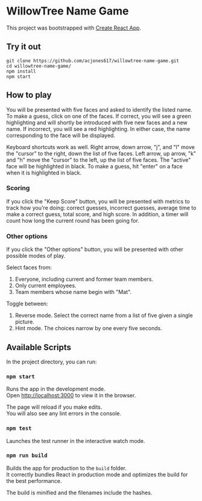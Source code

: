 # WillowTree Name Game

This project was bootstrapped with [Create React App](https://github.com/facebook/create-react-app).

## Try it out

```
git clone https://github.com/acjones617/willowtree-name-game.git
cd willowtree-name-game/
npm install
npm start
```

## How to play

You will be presented with five faces and asked to identify the listed name. To make a guess, click on one of the faces. If correct, you will see a green highlighting and will shortly be introduced with five new faces and a new name. If incorrect, you will see a red highlighting. In either case, the name corresponding to the face will be displayed.

Keyboard shortcuts work as well. Right arrow, down arrow, "j", and "l" move the "cursor" to the right, down the list of five faces. Left arrow, up arrow, "k" and "h" move the "cursor" to the left, up the list of five faces. The "active" face will be highlighted in black. To make a guess, hit "enter" on a face when it is highlighted in black.

### Scoring

If you click the "Keep Score" button, you will be presented with metrics to track how you're doing: correct guesses, incorrect guesses, average time to make a correct guess, total score, and high score. In addition, a timer will count how long the current round has been going for.

### Other options

If you click the "Other options" button, you will be presented with other possible modes of play.

Select faces from:
1. Everyone, including current and former team members.
2. Only current employees.
3. Team members whose name begin with "Mat".

Toggle between:
1. Reverse mode. Select the correct name from a list of five given a single picture.
2. Hint mode. The choices narrow by one every five seconds.

## Available Scripts

In the project directory, you can run:

### `npm start`

Runs the app in the development mode.<br>
Open [http://localhost:3000](http://localhost:3000) to view it in the browser.

The page will reload if you make edits.<br>
You will also see any lint errors in the console.

### `npm test`

Launches the test runner in the interactive watch mode.<br>

### `npm run build`

Builds the app for production to the `build` folder.<br>
It correctly bundles React in production mode and optimizes the build for the best performance.

The build is minified and the filenames include the hashes.<br>
